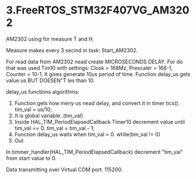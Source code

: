 # 3.FreeRTOS_STM32F407VG_AM3202

AM2302 using for measure T and H. 

Measure makes every 3 secind in task: Start_AM2302.

For read data from AM2302 nead create MICROSECONDS DELAY. For do that was used Tim10 with settings: Closk = 168Mz, Prescaler = 168-1, Counter = 10-1. It gives generate 10us period of time. Function delay_us gets value us BUT DOESEN"T les than 10. 

delay_us functions algorithms:
1. Function gets how meny us nead delay, and convert it in timer tics().   tim_val = us/10;
2. It is global variable. (tim_val)
4. Inside HAL_TIM_PeriodElapsedCallback Timer10 decrement value until tim_val == 0.    tim_val = tim_val - 1;
5. Function delay_us waits when tim_val = 0.  while(tim_val != 0)
6. Out

In timmer_handler(HAL_TIM_PeriodElapsedCallback) decrement "tim_val" from start value to 0.

Data transmitting over Virtual COM port. 115200.
